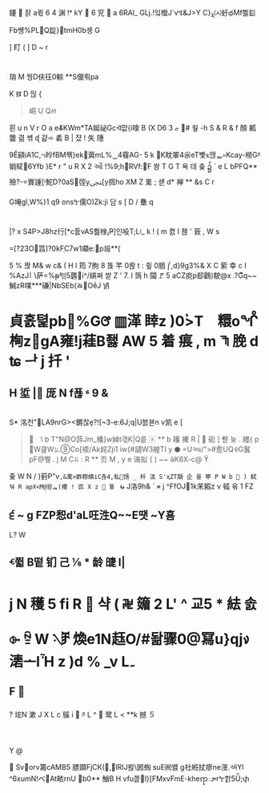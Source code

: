 鑳

쟑
a쿿
6
4
渊
!ᵃ
kY
೛
6
䆓

a
6RAl_ GLj.!잌櫭J`vጜ&J>Y
C}ྼ㈆虶థMf삃⾽Fb썡%PL꥽Q踨}tmH0b솅
G
>
]
盯
(
]
D
~
r
#
㻆
M
쒕D伕彺0輬
**S儠ׂ릒pa

K
ख़
D
띦
{
>峒
U
Qꤵ
>
휜
u
n
V
r
O
a
eⷆKWm*TA娫祕Gcᢱ먒{i嚎
B
(X
Dޏ
3
6
#
웦
-h
S
&
R
&
f
顏
㼑
䉹
겲
쎢
ᶑ
걂➾
砉
B
|
쟜
!
失
䧥


9Ě䫃iA1C,ಇ皊fBM쪢}ek䔪mL%⏡4䨮AG-
5
k
K眈睪4尜eT뼻ፂ땒ᇳ᱿Kcay-橯Gᵝ娋䝪6Yfb	}E*
r
"
u
R
X
2
ઔ
!%9;hRVf:F 쐉
T
G
T
욕
데
츚
၌
`
e
L
bPFQ**殮?-=賨諥[ᶦ鮀D?0aS弳yﶠ[y挕ho
XM
Z
䍠
;
섇
d*
褝
**
&s
C
r

G埯gl,W%}1	q9
onsꖟ儒O)Zk:ji
담
s
[
D
/
雧
q
#
|?
x
S4P>J8hz行[\*c툸vAS쭲㭫₍Ҏ]인吺T;L፧_
k
!
(
m
켨
I
좮
'
䔻
,
W
s


=[?23O䈱]?0kF֖C7w1顑e:᜕p竐**(
>
5
%
짡
M&
w
c&
(
H
l
筠
7朐
8
뚅
芊
0롾
t
:
쥪
0脜
⎛,d}9g3%&
X
C
萦
幸
c
I
%AzJ⠇\萨=%ᵽ刏5礱i^/綨쪄
쌑
Z
'
7.
I
䈮
h
闧
ꘝ
5
aCZ痥p㕁鸖)駛@x .?Gᷱq~~鰔zR㖼***磏|NbSEb(ㅬ⹘OḕJ
녥
>
貞홄텵pb⹖%Gꢧ
▥㴖
䁄z
)0ࣸ>T﬿糫oᖎ㭵zgA雍!j蓕B좷
AW
5
着
痮
,
m
ꖑ
脕
d
ʨ
ힹ
j
扦
'
=
H
垽
|
厐
N
f푢
ᶝ
9
&
-
\
S* 洺천"LA9nrG><鏘찮ḛ?![~3-e:6J;q\|U븘뵨n
v凯
e
[
>
ୀ
b
T"N@O䔓Jm_橎}w婥t갟K|Q릍
〾
**
b
耯
㩷
R
|

砈
]
풷
놎
.
纆{
p
W큺Wࢣ.➈Co[䙇/Ak姹Zji1
iw{#讉W3艎TI
y
⬢
=Uઆ/">#愈UQ⨮G鬒pF@쀞
.
j
M
C⥥
:
R
**
⻚
M
,
y
e
诲拟
{
)
~~
K6X-c@


즂
W
N
/
)薱P"v`,&䍠>䩆穄䗲iC츊4,私饧
_
杄
溔
S'ҳZT頮
企
를
笚
P
W
b
໰
)
弑
눢
R
apX<M@왐ᆲ(楆
!
匛
X
z

뚛
`
ꭏ
J洛9h&
`
᰾
j
^FfOJ1k㭉豭z
v
㼊
옦
1
FZ

੬
~
g FZP惒d'aL㕵泩Q~~E땟
~Y횸
-
L?
W

ⱔ쮧
B떹
钔
己
⅛
*
龄
䑖
I|
-
j
N
穫
5
fi
R

샥
(
࿘
䉋
2
L'
^
교5
*
紶
솘
⌱
ꊁ
W
⳻ⶫ	煥e1N䞝O/#돪骤0@冩u}qj᱇湱ᅩlἮ
z
)d
%
_v
L۔
=
F

-
?
㙆N
漱
J
X
L
c
䳶
i

༩
L
^

鹭
L
<
**k
撼
５
#
Y
@
>

Svorv籌cAMB5 膘䫎FjCК(,lRIJ뷙\囻蜪
suE㈷뱷	g社絍扙瘳ne渂.ઍYl ^6xumN!ベAt畩rnU ޴b0**
鰌B
H
vfu쫋l}[FMxvFmE-kheꧧూrꖟ핡5Ǚ;փ